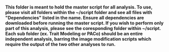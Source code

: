 #### This folder is meant to hold the master script for all analysis. To use, please visit all folders within the ~/script folder and see all files with "Dependencies" listed in the name. Ensure all dependencies are downloaded before running the master script. If you wish to perform only part of this analysis, please see the coresponding folder within ~/script. Each sub folder (ex. Trait Modeling or PACo) should be an entire independent analysis, barring the image modification scripts which require the output of the two other analyses to run. 
